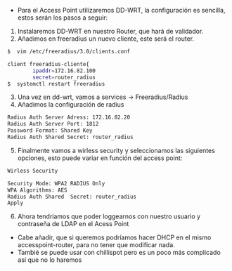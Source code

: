 - Para el Access Point utilizaremos DD-WRT, la configuración es sencilla, estos serán los pasos a seguir:

1. Instalaremos DD-WRT en nuestro Router, que hará de validador.
2. Añadimos en freeradius un nuevo cliente, este será el router.
```bash
$  vim /etc/freeradius/3.0/clients.conf

client freeradius-cliente{
        ipaddr=172.16.82.100
        secret=router_radius
$  systemctl restart freeradius
```
3. Una vez en dd-wrt, vamos a services -> Freeradius/Radius
4. Añadimos la configuración de radius
```txt
Radius Auth Server Adress: 172.16.82.20
Radius Auth Server Port: 1812
Password Format: Shared Key
Radius Auth Shared Secret: router_radius
```
5. Finalmente vamos a wirless security y seleccionamos las siguientes opciones, esto puede variar en función del access point:
```bash
Wirless Security

Security Mode: WPA2 RADIUS Only
WPA Algorithms: AES
Radius Auth Shared  Secret: router_radius
Apply
```

6. Ahora tendríamos que poder loggearnos con nuestro usuario y contraseña de LDAP en el Acess Point

- Cabe añadir, que si queremos podríamos hacer DHCP en el mismo accesspoint-router, para no tener que modificar nada.
- Tambié se puede usar con chillispot pero es un poco más complicado así que no lo haremos